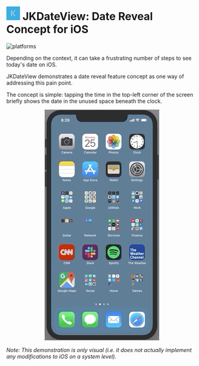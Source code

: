 <img src="https://github.com/JUSTINMKAUFMAN/JKDateView/blob/master/JKDateView/Assets.xcassets/AppIcon.appiconset/Icon-App-40x40%401x.png" alt="JKDateView Logo" width="36" height="36"> JKDateView: Date Reveal Concept for iOS
======================================

![platforms](https://img.shields.io/badge/platforms-iOS-1111111.svg)

Depending on the context, it can take a frustrating number of steps to see today's date on iOS.

JKDateView demonstrates a date reveal feature concept as one way of addressing this pain point. 

The concept is simple: tapping the time in the top-left corner of the screen briefly shows the date in the unused space beneath the clock.

<p align="center">
    <img src="/JKDateView.gif" />
</p>

_*Note:* This demonstration is only visual (i.e. it does not actually implement any modifications to iOS on a system level)._
